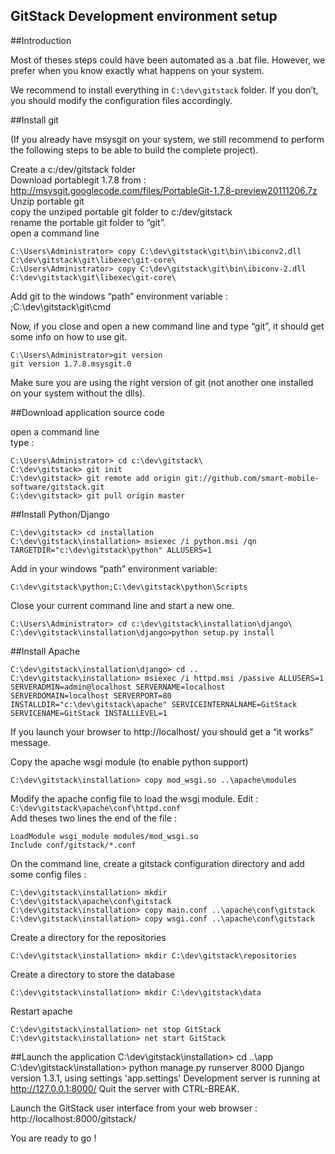 ﻿GitStack Development environment setup
---------------

##Introduction

Most of theses steps could have been automated as a .bat file. However, we prefer when you know exactly what happens on your system. 

We recommend to install everything in `C:\dev\gitstack` folder. If you don’t, you should modify the configuration files accordingly.  

##Install git

(If you already have msysgit on your system, we still recommend to perform the following steps to be able to build the complete project).  

Create a c:/dev/gitstack folder  
Download portablegit 1.7.8 from :  
http://msysgit.googlecode.com/files/PortableGit-1.7.8-preview20111206.7z  
Unzip portable git  
copy the unziped portable git folder to c:/dev/gitstack  
rename the portable git folder to “git”.   
open a command line  

    C:\Users\Administrator> copy C:\dev\gitstack\git\bin\ibiconv2.dll C:\dev\gitstack\git\libexec\git-core\  
    C:\Users\Administrator> copy C:\dev\gitstack\git\bin\ibiconv-2.dll C:\dev\gitstack\git\libexec\git-core\ 
 
Add git to the windows “path” environment variable :
;C:\dev\gitstack\git\cmd

Now, if you close and open a new command line and type “git”, it should get some info on how to use git.  

    C:\Users\Administrator>git version
    git version 1.7.8.msysgit.0

Make sure you are using the right version of git (not another one installed on your system without the dlls).

##Download application source code

open a command line  
type :  

    C:\Users\Administrator> cd c:\dev\gitstack\ 
    C:\dev\gitstack> git init  
    C:\dev\gitstack> git remote add origin git://github.com/smart-mobile-software/gitstack.git  
    C:\dev\gitstack> git pull origin master  

##Install Python/Django

    C:\dev\gitstack> cd installation
    C:\dev\gitstack\installation> msiexec /i python.msi /qn TARGETDIR="c:\dev\gitstack\python" ALLUSERS=1

Add in your windows “path” environment variable: 

    C:\dev\gitstack\python;C:\dev\gitstack\python\Scripts

Close your current command line and start a new one.

    C:\Users\Administrator> cd c:\dev\gitstack\installation\django\
    C:\dev\gitstack\installation\django>python setup.py install

##Install Apache

    C:\dev\gitstack\installation\django> cd ..
    C:\dev\gitstack\installation> msiexec /i httpd.msi /passive ALLUSERS=1 SERVERADMIN=admin@localhost SERVERNAME=localhost SERVERDOMAIN=localhost SERVERPORT=80 INSTALLDIR="c:\dev\gitstack\apache" SERVICEINTERNALNAME=GitStack SERVICENAME=GitStack INSTALLLEVEL=1

If you launch your browser to http://localhost/ you should get a “it works” message.

Copy the apache wsgi module (to enable python support)

    C:\dev\gitstack\installation> copy mod_wsgi.so ..\apache\modules
Modify the apache config file to load the wsgi module.
Edit : `C:\dev\gitstack\apache\conf\httpd.conf`  
Add theses two lines the end of the file : 

    LoadModule wsgi_module modules/mod_wsgi.so
    Include conf/gitstack/*.conf 

On the command line, create a gitstack configuration directory and add some config files :

    C:\dev\gitstack\installation> mkdir C:\dev\gitstack\apache\conf\gitstack
    C:\dev\gitstack\installation> copy main.conf ..\apache\conf\gitstack
    C:\dev\gitstack\installation> copy wsgi.conf ..\apache\conf\gitstack
Create a directory for the repositories

    C:\dev\gitstack\installation> mkdir C:\dev\gitstack\repositories
Create a directory to store the database

    C:\dev\gitstack\installation> mkdir C:\dev\gitstack\data
Restart apache

    C:\dev\gitstack\installation> net stop GitStack
    C:\dev\gitstack\installation> net start GitStack

##Launch the application
    C:\dev\gitstack\installation> cd ..\app
    C:\dev\gitstack\installation> python manage.py runserver 8000
    Django version 1.3.1, using settings 'app.settings'
    Development server is running at http://127.0.0.1:8000/
    Quit the server with CTRL-BREAK.

Launch the GitStack user interface from your web browser :
http://localhost:8000/gitstack/

You are ready to go !

